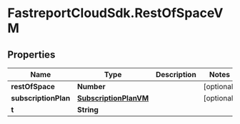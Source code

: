 # FastreportCloudSdk.RestOfSpaceVM

## Properties

Name | Type | Description | Notes
------------ | ------------- | ------------- | -------------
**restOfSpace** | **Number** |  | [optional] 
**subscriptionPlan** | [**SubscriptionPlanVM**](SubscriptionPlanVM.md) |  | [optional] 
**t** | **String** |  | 



